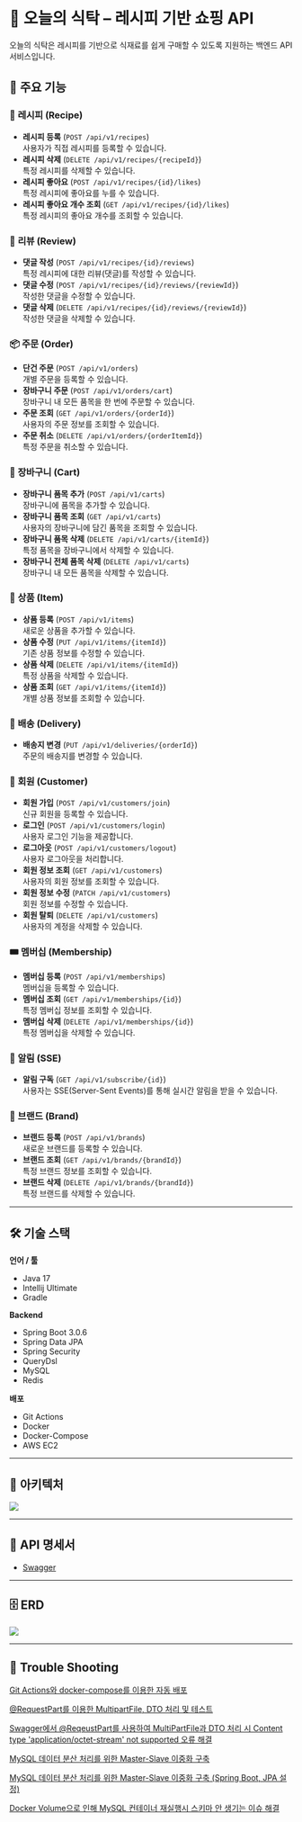 # 🛒 오늘의 식탁 – 레시피 기반 쇼핑 API

오늘의 식탁은 레시피를 기반으로 식재료를 쉽게 구매할 수 있도록 지원하는 백엔드 API 서비스입니다.

## 📌 주요 기능

### 🥘 **레시피 (Recipe)**
- **레시피 등록** (`POST /api/v1/recipes`)  
  사용자가 직접 레시피를 등록할 수 있습니다.
- **레시피 삭제** (`DELETE /api/v1/recipes/{recipeId}`)  
  특정 레시피를 삭제할 수 있습니다.
- **레시피 좋아요** (`POST /api/v1/recipes/{id}/likes`)  
  특정 레시피에 좋아요를 누를 수 있습니다.
- **레시피 좋아요 개수 조회** (`GET /api/v1/recipes/{id}/likes`)  
  특정 레시피의 좋아요 개수를 조회할 수 있습니다.

### 💬 **리뷰 (Review)**
- **댓글 작성** (`POST /api/v1/recipes/{id}/reviews`)  
  특정 레시피에 대한 리뷰(댓글)를 작성할 수 있습니다.
- **댓글 수정** (`POST /api/v1/recipes/{id}/reviews/{reviewId}`)  
  작성한 댓글을 수정할 수 있습니다.
- **댓글 삭제** (`DELETE /api/v1/recipes/{id}/reviews/{reviewId}`)  
  작성한 댓글을 삭제할 수 있습니다.

### 📦 **주문 (Order)**
- **단건 주문** (`POST /api/v1/orders`)  
  개별 주문을 등록할 수 있습니다.
- **장바구니 주문** (`POST /api/v1/orders/cart`)  
  장바구니 내 모든 품목을 한 번에 주문할 수 있습니다.
- **주문 조회** (`GET /api/v1/orders/{orderId}`)  
  사용자의 주문 정보를 조회할 수 있습니다.
- **주문 취소** (`DELETE /api/v1/orders/{orderItemId}`)  
  특정 주문을 취소할 수 있습니다.

### 🛒 **장바구니 (Cart)**
- **장바구니 품목 추가** (`POST /api/v1/carts`)  
  장바구니에 품목을 추가할 수 있습니다.
- **장바구니 품목 조회** (`GET /api/v1/carts`)  
  사용자의 장바구니에 담긴 품목을 조회할 수 있습니다.
- **장바구니 품목 삭제** (`DELETE /api/v1/carts/{itemId}`)  
  특정 품목을 장바구니에서 삭제할 수 있습니다.
- **장바구니 전체 품목 삭제** (`DELETE /api/v1/carts`)  
  장바구니 내 모든 품목을 삭제할 수 있습니다.

### 🏪 **상품 (Item)**
- **상품 등록** (`POST /api/v1/items`)  
  새로운 상품을 추가할 수 있습니다.
- **상품 수정** (`PUT /api/v1/items/{itemId}`)  
  기존 상품 정보를 수정할 수 있습니다.
- **상품 삭제** (`DELETE /api/v1/items/{itemId}`)  
  특정 상품을 삭제할 수 있습니다.
- **상품 조회** (`GET /api/v1/items/{itemId}`)  
  개별 상품 정보를 조회할 수 있습니다.

### 🚚 **배송 (Delivery)**
- **배송지 변경** (`PUT /api/v1/deliveries/{orderId}`)  
  주문의 배송지를 변경할 수 있습니다.

### 👤 **회원 (Customer)**
- **회원 가입** (`POST /api/v1/customers/join`)  
  신규 회원을 등록할 수 있습니다.
- **로그인** (`POST /api/v1/customers/login`)  
  사용자 로그인 기능을 제공합니다.
- **로그아웃** (`POST /api/v1/customers/logout`)  
  사용자 로그아웃을 처리합니다.
- **회원 정보 조회** (`GET /api/v1/customers`)  
  사용자의 회원 정보를 조회할 수 있습니다.
- **회원 정보 수정** (`PATCH /api/v1/customers`)  
  회원 정보를 수정할 수 있습니다.
- **회원 탈퇴** (`DELETE /api/v1/customers`)  
  사용자의 계정을 삭제할 수 있습니다.

### 🎟 **멤버십 (Membership)**
- **멤버십 등록** (`POST /api/v1/memberships`)  
  멤버십을 등록할 수 있습니다.
- **멤버십 조회** (`GET /api/v1/memberships/{id}`)  
  특정 멤버십 정보를 조회할 수 있습니다.
- **멤버십 삭제** (`DELETE /api/v1/memberships/{id}`)  
  특정 멤버십을 삭제할 수 있습니다.

### 🔔 **알림 (SSE)**
- **알림 구독** (`GET /api/v1/subscribe/{id}`)  
  사용자는 SSE(Server-Sent Events)를 통해 실시간 알림을 받을 수 있습니다.

### 🏢 **브랜드 (Brand)**
- **브랜드 등록** (`POST /api/v1/brands`)  
  새로운 브랜드를 등록할 수 있습니다.
- **브랜드 조회** (`GET /api/v1/brands/{brandId}`)  
  특정 브랜드 정보를 조회할 수 있습니다.
- **브랜드 삭제** (`DELETE /api/v1/brands/{brandId}`)  
  특정 브랜드를 삭제할 수 있습니다.

---

## 🛠 기술 스택

**언어 / 툴**

- Java 17
- Intellij Ultimate
- Gradle

**Backend**

- Spring Boot 3.0.6
- Spring Data JPA
- Spring Security
- QueryDsl
- MySQL
- Redis

**배포**

- Git Actions
- Docker
- Docker-Compose
- AWS EC2

---

## 📃 아키텍처

![](img/today_table_architecture.png)

---

## 📡 API 명세서

- [Swagger](http://mystudyproject.store:8080/swagger-ui/index.html)

---

## 🗄️ ERD

![](img/today_table_erd.png)

---

## 🚧 Trouble Shooting 

[Git Actions와 docker-compose를 이용한 자동 배포](https://velog.io/@zvyg1023/CICD-Docker-Github-Action-Spring-Boot)

[@RequestPart를 이용한 MultipartFile, DTO 처리 및 테스트](https://velog.io/@zvyg1023/Spring-Boot-RequestPart%EB%A5%BC-%EC%9D%B4%EC%9A%A9%ED%95%9C-MultipartFile-DTO-%EC%B2%98%EB%A6%AC-%EB%B0%8F-%ED%85%8C%EC%8A%A4%ED%8A%B8)

[Swagger에서 @ReqeustPart를 사용하여 MultiPartFile과 DTO 처리 시 Content type 'application/octet-stream' not supported 오류 해결](https://velog.io/@zvyg1023/Spring-Boot-Swagger%EC%97%90%EC%84%9C-ReqeustPart%EB%A5%BC-%EC%82%AC%EC%9A%A9%ED%95%98%EC%97%AC-MultiPartFile%EA%B3%BC-DTO-%EC%B2%98%EB%A6%AC-%EC%8B%9C-Content-type-applicationoctet-stream-not-supported-%EC%98%A4%EB%A5%98-%ED%95%B4%EA%B2%B0)

[MySQL 데이터 분산 처리를 위한 Master-Slave 이중화 구축](https://velog.io/@zvyg1023/mysql-master-slave)

[MySQL 데이터 분산 처리를 위한 Master-Slave 이중화 구축 (Spring Boot, JPA 설정)](https://velog.io/@zvyg1023/spring-boot-mysql-master-slave)

[Docker Volume으로 인해 MySQL 컨테이너 재실행시 스키마 안 생기는 이슈 해결](https://velog.io/@zvyg1023/docker-volume-schema-issue)
